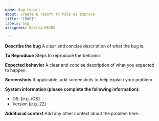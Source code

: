 ```yaml
---
name: Bug report
about: Create a report to help us improve
title: "[BUG]"
labels: bug
assignees: BastianPEIRE

---
```


**Describe the bug**
A clear and concise description of what the bug is.

**To Reproduce**
Steps to reproduce the behavior:

**Expected behavior**
A clear and concise description of what you expected to happen.

**Screenshots**
If applicable, add screenshots to help explain your problem.

**System information (please complete the following information):**
 - OS: [e.g. iOS]
 - Version [e.g. 22]

**Additional context**
Add any other context about the problem here.
